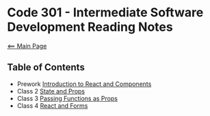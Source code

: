 # Code 301 - Intermediate Software Development Reading Notes

[<== Main Page](../README.md)

## Table of Contents

- Prework [Introduction to React and Components](prework.md)
- Class 2 [State and Props](class-02.md)
- Class 3 [Passing Functions as Props](class-03.md)
- Class 4 [React and Forms](class-04.md)
